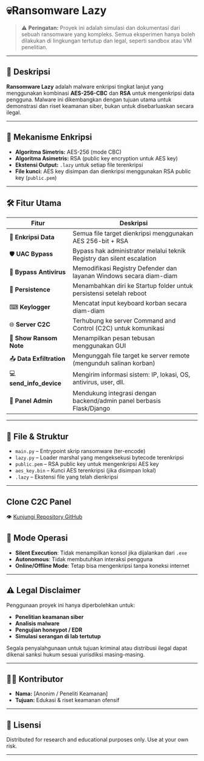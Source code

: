 # 💀Ransomware Lazy

> ⚠️ **Peringatan:** Proyek ini adalah simulasi dan dokumentasi dari sebuah ransomware yang kompleks. Semua eksperimen hanya boleh dilakukan di lingkungan tertutup dan legal, seperti sandbox atau VM penelitian.

---

## 📌 Deskripsi

**Ransomware Lazy** adalah malware enkripsi tingkat lanjut yang menggunakan kombinasi **AES-256-CBC** dan **RSA** untuk mengenkripsi data pengguna. Malware ini dikembangkan dengan tujuan utama untuk demonstrasi dan riset keamanan siber, bukan untuk disebarluaskan secara ilegal.

---

## 🔐 Mekanisme Enkripsi

- **Algoritma Simetris:** AES-256 (mode CBC)
- **Algoritma Asimetris:** RSA (public key encryption untuk AES key)
- **Ekstensi Output:** `.lazy` untuk setiap file terenkripsi
- **File kunci:** AES key disimpan dan dienkripsi menggunakan RSA public key (`public.pem`)

---

## 🛠️ Fitur Utama

| Fitur                   | Deskripsi                                                                 |
|------------------------|---------------------------------------------------------------------------|
| 🔐 **Enkripsi Data**     | Semua file target dienkripsi menggunakan AES 256-bit + RSA                |
| 🛡 **UAC Bypass**        | Bypass hak administrator melalui teknik Registry dan silent escalation    |
| 🧬 **Bypass Antivirus**  | Memodifikasi Registry Defender dan layanan Windows secara diam-diam      |
| 🔁 **Persistence**       | Menambahkan diri ke Startup folder untuk persistensi setelah reboot      |
| ⌨ **Keylogger**         | Mencatat input keyboard korban secara diam-diam                          |
| 🌐 **Server C2C**        | Terhubung ke server Command and Control (C2C) untuk komunikasi            |
| 🧾 **Show Ransom Note**  | Menampilkan pesan tebusan menggunakan GUI                                |
| 📤 **Data Exfiltration** | Mengunggah file target ke server remote (mengunduh salinan korban)       |
| 💻 **send_info_device**  | Mengirim informasi sistem: IP, lokasi, OS, antivirus, user, dll.         |
| 🧭 **Panel Admin**       | Mendukung integrasi dengan backend/admin panel berbasis Flask/Django     |

---

## 📁 File & Struktur

- `main.py` – Entrypoint skrip ransomware (ter-encode)
- `lazy.py` – Loader marshal yang mengeksekusi bytecode terenkripsi
- `public.pem` – RSA public key untuk mengenkripsi AES key
- `aes_key.bin` – Kunci AES terenkripsi (jika disimpan lokal)
- `.lazy` – Ekstensi file yang telah dienkripsi

---

## Clone C2C Panel
👁️ [Kunjungi Repository GitHub](https://github.com/RedTeamSector7/lazy-server)


## 🧪 Mode Operasi

- **Silent Execution**: Tidak menampilkan konsol jika dijalankan dari `.exe`
- **Autonomous**: Tidak membutuhkan interaksi pengguna
- **Online/Offline Mode**: Tetap bisa mengenkripsi tanpa koneksi internet

---

## ⚠️ Legal Disclaimer

Penggunaan proyek ini hanya diperbolehkan untuk:

- **Penelitian keamanan siber**
- **Analisis malware**
- **Pengujian honeypot / EDR**
- **Simulasi serangan di lab tertutup**

Segala penyalahgunaan untuk tujuan kriminal atau distribusi ilegal dapat dikenai sanksi hukum sesuai yurisdiksi masing-masing.

---

## 🧑‍💻 Kontributor

- **Nama:** [Anonim / Peneliti Keamanan]
- **Tujuan:** Edukasi & riset keamanan ofensif

---

## 📜 Lisensi

Distributed for research and educational purposes only. Use at your own risk.

---


